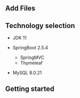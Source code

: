 
## Add Files


## Technology selection
- JDK 11

- SpringBoot 2.5.4
    - SpringMVC
    - Thymeleaf

- MySQL 8.0.21


## Getting started
